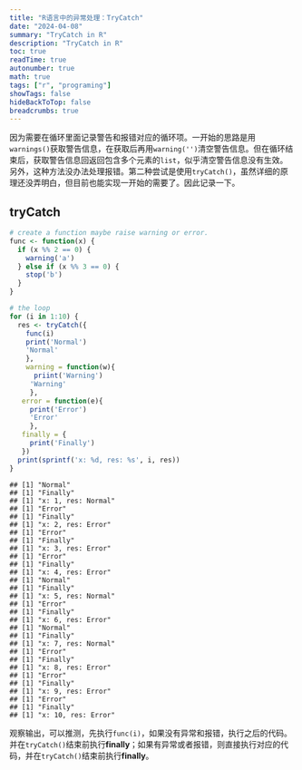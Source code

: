 ```yaml
---
title: "R语言中的异常处理：TryCatch"
date: "2024-04-08"
summary: "TryCatch in R"
description: "TryCatch in R"
toc: true
readTime: true
autonumber: true
math: true
tags: ["r", "programing"]
showTags: false
hideBackToTop: false
breadcrumbs: true
---
```



因为需要在循环里面记录警告和报错对应的循环项。一开始的思路是用`warnings()`获取警告信息，在获取后再用`warning('')`清空警告信息。但在循环结束后，获取警告信息回返回包含多个元素的`list`，似乎清空警告信息没有生效。另外，这种方法没办法处理报错。第二种尝试是使用`tryCatch()`，虽然详细的原理还没弄明白，但目前也能实现一开始的需要了。因此记录一下。

## tryCatch


```r
# create a function maybe raise warning or error.
func <- function(x) {
  if (x %% 2 == 0) {
    warning('a')
  } else if (x %% 3 == 0) {
    stop('b')
  }
}

# the loop
for (i in 1:10) {
  res <- tryCatch({
    func(i)
    print('Normal')
    'Normal'
    }, 
    warning = function(w){
      priint('Warning')
     'Warning'
     }, 
   error = function(e){
     print('Error')
     'Error'
     },
   finally = {
     print('Finally')
   })
  print(sprintf('x: %d, res: %s', i, res))
}
```

```
## [1] "Normal"
## [1] "Finally"
## [1] "x: 1, res: Normal"
## [1] "Error"
## [1] "Finally"
## [1] "x: 2, res: Error"
## [1] "Error"
## [1] "Finally"
## [1] "x: 3, res: Error"
## [1] "Error"
## [1] "Finally"
## [1] "x: 4, res: Error"
## [1] "Normal"
## [1] "Finally"
## [1] "x: 5, res: Normal"
## [1] "Error"
## [1] "Finally"
## [1] "x: 6, res: Error"
## [1] "Normal"
## [1] "Finally"
## [1] "x: 7, res: Normal"
## [1] "Error"
## [1] "Finally"
## [1] "x: 8, res: Error"
## [1] "Error"
## [1] "Finally"
## [1] "x: 9, res: Error"
## [1] "Error"
## [1] "Finally"
## [1] "x: 10, res: Error"
```

观察输出，可以推测，先执行`func(i)`，如果没有异常和报错，执行之后的代码。并在`tryCatch()`结束前执行**finally**；如果有异常或者报错，则直接执行对应的代码，并在`tryCatch()`结束前执行**finally**。
